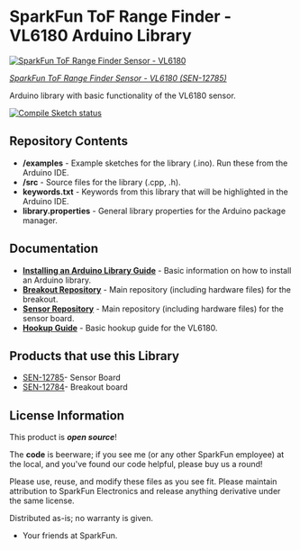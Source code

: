 SparkFun ToF Range Finder - VL6180 Arduino Library
========================================

[![SparkFun ToF Range Finder Sensor - VL6180](https://cdn.sparkfun.com//assets/parts/9/5/9/7/12785-01.jpg)](https://www.sparkfun.com/products/12785)

[*SparkFun ToF Range Finder Sensor - VL6180 (SEN-12785)*](https://www.sparkfun.com/products/12785)

Arduino library with basic functionality of the VL6180 sensor. 

[![Compile Sketch status](https://github.com/arduino/arduino-cli-example/actions/workflows/compile-sketch.yml/badge.svg)](https://github.com/sparkfun/SparkFun_ToF_Range_Finder-VL6180_Arduino_Library/actions/workflows/compile-sketch.yml)

Repository Contents
-------------------

* **/examples** - Example sketches for the library (.ino). Run these from the Arduino IDE. 
* **/src** - Source files for the library (.cpp, .h).
* **keywords.txt** - Keywords from this library that will be highlighted in the Arduino IDE. 
* **library.properties** - General library properties for the Arduino package manager. 

Documentation
--------------

* **[Installing an Arduino Library Guide](https://learn.sparkfun.com/tutorials/installing-an-arduino-library)** - Basic information on how to install an Arduino library.
* **[Breakout Repository](https://github.com/sparkfun/ToF_Range_Finder_Breakout-VL6180/tree/master)** - Main repository (including hardware files) for the breakout.
* **[Sensor Repository](https://github.com/sparkfun/ToF_Range_Finder_Sensor-VL6180/tree/master)** - Main repository (including hardware files) for the sensor board.
* **[Hookup Guide](https://learn.sparkfun.com/tutorials/vl6180-hookup-guide)** - Basic hookup guide for the VL6180.

Products that use this Library 
---------------------------------

* [SEN-12785](https://www.sparkfun.com/products/12785)- Sensor Board
* [SEN-12784](https://www.sparkfun.com/products/12784)- Breakout board


License Information
-------------------

This product is _**open source**_! 

The **code** is beerware; if you see me (or any other SparkFun employee) at the local, and you've found our code helpful, please buy us a round!

Please use, reuse, and modify these files as you see fit. Please maintain attribution to SparkFun Electronics and release anything derivative under the same license.

Distributed as-is; no warranty is given.

- Your friends at SparkFun.

